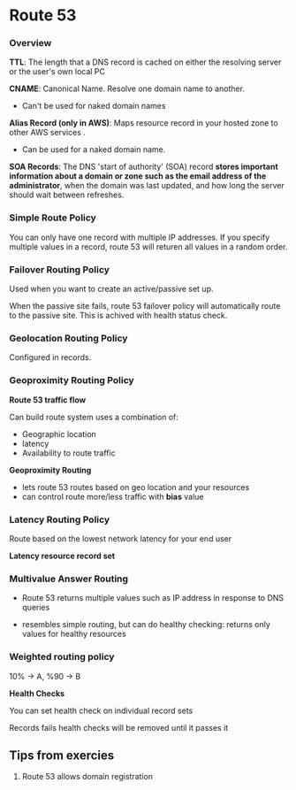 # Route 53

### Overview

**TTL**: The length that a DNS record is cached on either the resolving server or the user's own local PC

**CNAME**: Canonical Name. Resolve one domain name to another.

- Can't be used for naked domain names

**Alias Record (only in AWS)**: Maps resource record in your hosted zone to other AWS services .

- Can be used for a naked domain name.

**SOA Records**: The DNS 'start of authority' (SOA) record **stores important information about a domain or zone such as the email address of the administrator**, when the domain was last updated, and how long the server should wait between refreshes.

### Simple Route Policy

You can only have one record with multiple IP addresses. If you specify multiple values in a record, route 53 will returen all values in a random order.

### Failover Routing Policy

Used when you want to create an active/passive set up.

When the passive site fails, route 53 failover policy will automatically route to the passive site. This is achived with health status check.

### Geolocation Routing Policy

Configured in records.

### Geoproximity Routing Policy

**Route 53 traffic flow**

Can build route system uses a combination of:

- Geographic location
- latency
- Availability to route traffic

**Geoproximity Routing**

- lets route 53 routes based on geo location and your resources
- can control route more/less traffic with **bias** value

### Latency Routing Policy

Route based on the lowest network latency for your end user

**Latency resource record set**

### Multivalue Answer Routing

- Route 53 returns multiple values such as IP address in response to DNS queries

- resembles simple routing, but can do healthy checking: returns only values for healthy resources

### Weighted routing policy

10% -> A, %90 -> B

**Health Checks**

You can set health check on individual record sets

Records fails health checks will be removed until it passes it



## Tips from exercies

1. Route 53 allows domain registration
